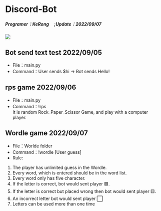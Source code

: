 # Discord-Bot
##### Programer：KeRong &nbsp;&nbsp;&nbsp;&nbsp;;Update：2022/09/07
![](https://i.imgur.com/vvu4QsJ.gif)

## Bot send text test 2022/09/05
- File：main.py
- Command：User sends $hi -> Bot sends Hello!
## rps game 2022/09/06
- File：main.py  
- Command：!rps  
It is random Rock_Paper_Scissor Game, and play with a computer player.
## Wordle game 2022/09/07
- File：Worlde folder  
- Command：!wordle [User guess]  
- Rule:  
1. The player has unlimited guess in the Wordle.
2. Every word, which is entered should be in the word list.
3. Every word only has five character.
4. If the letter is correct, bot would sent player :green_square:.
5. If the letter is correct but placed wrong then bot would sent player :yellow_square:.
6. An incorrect letter bot would sent player :white_large_square:
7. Letters can be used more than one time
